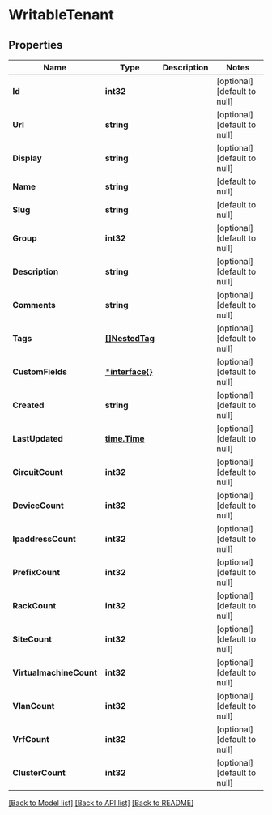# WritableTenant

## Properties
Name | Type | Description | Notes
------------ | ------------- | ------------- | -------------
**Id** | **int32** |  | [optional] [default to null]
**Url** | **string** |  | [optional] [default to null]
**Display** | **string** |  | [optional] [default to null]
**Name** | **string** |  | [default to null]
**Slug** | **string** |  | [default to null]
**Group** | **int32** |  | [optional] [default to null]
**Description** | **string** |  | [optional] [default to null]
**Comments** | **string** |  | [optional] [default to null]
**Tags** | [**[]NestedTag**](NestedTag.md) |  | [optional] [default to null]
**CustomFields** | [***interface{}**](interface{}.md) |  | [optional] [default to null]
**Created** | **string** |  | [optional] [default to null]
**LastUpdated** | [**time.Time**](time.Time.md) |  | [optional] [default to null]
**CircuitCount** | **int32** |  | [optional] [default to null]
**DeviceCount** | **int32** |  | [optional] [default to null]
**IpaddressCount** | **int32** |  | [optional] [default to null]
**PrefixCount** | **int32** |  | [optional] [default to null]
**RackCount** | **int32** |  | [optional] [default to null]
**SiteCount** | **int32** |  | [optional] [default to null]
**VirtualmachineCount** | **int32** |  | [optional] [default to null]
**VlanCount** | **int32** |  | [optional] [default to null]
**VrfCount** | **int32** |  | [optional] [default to null]
**ClusterCount** | **int32** |  | [optional] [default to null]

[[Back to Model list]](../README.md#documentation-for-models) [[Back to API list]](../README.md#documentation-for-api-endpoints) [[Back to README]](../README.md)


